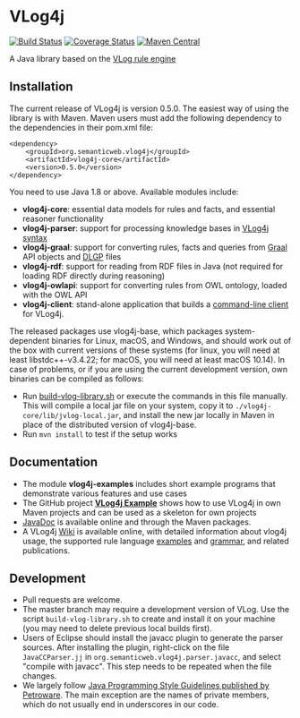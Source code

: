 VLog4j
======
[![Build Status](https://travis-ci.org/knowsys/vlog4j.png?branch=master)](https://travis-ci.org/knowsys/vlog4j)
[![Coverage Status](https://coveralls.io/repos/github/knowsys/vlog4j/badge.svg?branch=master)](https://coveralls.io/github/knowsys/vlog4j?branch=master)
[![Maven Central](https://maven-badges.herokuapp.com/maven-central/org.semanticweb.vlog4j/vlog4j-parent/badge.svg)](http://search.maven.org/#search|ga|1|g%3A%22org.semanticweb.vlog4j%22)

A Java library based on the [VLog rule engine](https://github.com/karmaresearch/vlog)

Installation
------------

The current release of VLog4j is version 0.5.0. The easiest way of using the library is with Maven. Maven users must add the following dependency to the dependencies in their pom.xml file:

```
<dependency>
	<groupId>org.semanticweb.vlog4j</groupId>
	<artifactId>vlog4j-core</artifactId>
	<version>0.5.0</version>
</dependency>
```

You need to use Java 1.8 or above. Available modules include:

* **vlog4j-core**: essential data models for rules and facts, and essential reasoner functionality
* **vlog4j-parser**: support for processing knowledge bases in [VLog4j syntax](https://github.com/knowsys/vlog4j/wiki/Rule-syntax-grammar)
* **vlog4j-graal**: support for converting rules, facts and queries from [Graal](http://graphik-team.github.io/graal/) API objects and [DLGP](http://graphik-team.github.io/graal/doc/dlgp) files
* **vlog4j-rdf**: support for reading from RDF files in Java (not required for loading RDF directly during reasoning)
* **vlog4j-owlapi**: support for converting rules from OWL ontology, loaded with the OWL API
* **vlog4j-client**: stand-alone application that builds a [command-line client](https://github.com/knowsys/vlog4j/wiki/Standalone-client) for VLog4j.

The released packages use vlog4j-base, which packages system-dependent binaries for Linux, macOS, and Windows, and should work out of the box with current versions of these systems (for linux, you will need at least libstdc++-v3.4.22; for macOS, you will need at least macOS 10.14). In case of problems, or if you are using the current development version, own binaries can be compiled as follows:

* Run [build-vlog-library.sh](https://github.com/knowsys/vlog4j/blob/master/build-vlog-library.sh) or execute the commands in this file manually. This will compile a local jar file on your system, copy it to ```./vlog4j-core/lib/jvlog-local.jar```, and install the new jar locally in Maven in place of the distributed version of vlog4j-base.
* Run ```mvn install``` to test if the setup works



Documentation
-------------

* The module **vlog4j-examples** includes short example programs that demonstrate various features and use cases
* The GitHub project **[VLog4j Example](https://github.com/knowsys/vlog4j-example)** shows how to use VLog4j in own Maven projects and can be used as a skeleton for own projects
* [JavaDoc](https://knowsys.github.io/vlog4j/) is available online and through the Maven packages.
* A VLog4j [Wiki](https://github.com/knowsys/vlog4j/wiki) is available online, with detailed information about vlog4j usage, the supported rule language [examples](https://github.com/knowsys/vlog4j/wiki/Rule-syntax-by-examples) and [grammar](https://github.com/knowsys/vlog4j/wiki/Rule-syntax-grammar), and related publications.

Development
-----------

* Pull requests are welcome.
* The master branch may require a development version of VLog.
Use the script `build-vlog-library.sh` to create and install it on your machine (you may need to delete previous local builds first).
* Users of Eclipse should install the javacc plugin to generate the parser sources. After installing the plugin, right-click on the file `JavaCCParser.jj` in `org.semanticweb.vlog4j.parser.javacc`, and select "compile with javacc". This step needs to be repeated when the file changes.
* We largely follow [Java Programming Style Guidelines published by Petroware](https://petroware.no/javastyle.html). The main exception are the names of private members, which do not usually end in underscores in our code.
